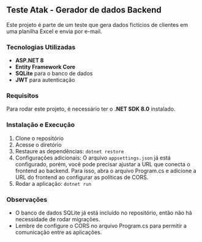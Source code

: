 ## Teste Atak - Gerador de dados Backend
Este projeto é parte de um teste que gera dados fictícios de clientes em uma planilha Excel e envia por e-mail.

### Tecnologias Utilizadas
- **ASP.NET 8**
- **Entity Framework Core**
- **SQLite** para o banco de dados
- **JWT** para autenticação

### Requisitos
Para rodar este projeto, é necessário ter o **.NET SDK 8.0** instalado.

### Instalação e Execução
1. Clone o repositório
2. Acesse o diretório
3. Restaure as dependências: ```dotnet restore```
4. Configurações adicionais:
  O arquivo ```appsettings.json``` já está configurado, porém, você pode precisar ajustar a URL que conecta o frontend ao backend. Para isso, abra o arquivo Program.cs e adicione a URL do frontend ao configurar as políticas de CORS.
5. Rodar a aplicação: ```dotnet run```

### Observações
* O banco de dados SQLite já está incluído no repositório, então não há necessidade de rodar migrações.
* Lembre de configure o CORS no arquivo Program.cs para permitir a comunicação entre as aplicações.
